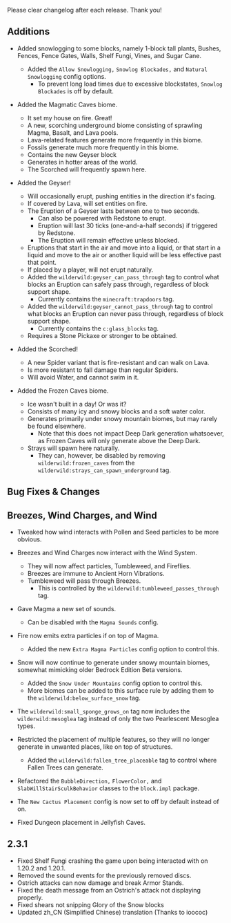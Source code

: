 Please clear changelog after each release.
Thank you!

Additions
-----------------
- Added snowlogging to some blocks, namely 1-block tall plants, Bushes, Fences, Fence Gates, Walls, Shelf Fungi, Vines, and Sugar Cane.
  - Added the `Allow Snowlogging,` `Snowlog Blockades,` and `Natural Snowlogging` config options.
    - To prevent long load times due to excessive blockstates, `Snowlog Blockades` is off by default.

- Added the Magmatic Caves biome.
  - It set my house on fire. Great!
  - A new, scorching underground biome consisting of sprawling Magma, Basalt, and Lava pools.
  - Lava-related features generate more frequently in this biome.
  - Fossils generate much more frequently in this biome.
  - Contains the new Geyser block
  - Generates in hotter areas of the world.
  - The Scorched will frequently spawn here.

- Added the Geyser!
  - Will occasionally erupt, pushing entities in the direction it's facing.
   - If covered by Lava, will set entities on fire.
   - The Eruption of a Geyser lasts between one to two seconds.
     - Can also be powered with Redstone to erupt.
     - Eruption will last 30 ticks (one-and-a-half seconds) if triggered by Redstone.
     - The Eruption will remain effective unless blocked.
   - Eruptions that start in the air and move into a liquid, or that start in a liquid and move to the air or another liquid will be less effective past that point.
   - If placed by a player, will not erupt naturally.
   - Added the `wilderwild:geyser_can_pass_through` tag to control what blocks an Eruption can safely pass through, regardless of block support shape.
     - Currently contains the `minecraft:trapdoors` tag.
   - Added the `wilderwild:geyser_cannot_pass_through` tag to control what blocks an Eruption can never pass through, regardless of block support shape.
     - Currently contains the `c:glass_blocks` tag.
  - Requires a Stone Pickaxe or stronger to be obtained.

- Added the Scorched!
  - A new Spider variant that is fire-resistant and can walk on Lava.
  - Is more resistant to fall damage than regular Spiders.
  - Will avoid Water, and cannot swim in it.

- Added the Frozen Caves biome.
  - Ice wasn't built in a day! Or was it?
  - Consists of many icy and snowy blocks and a soft water color.
  - Generates primarily under snowy mountain biomes, but may rarely be found elsewhere.
    - Note that this does not impact Deep Dark generation whatsoever, as Frozen Caves will only generate above the Deep Dark.
  - Strays will spawn here naturally.
    - They can, however, be disabled by removing `wilderwild:frozen_caves` from the `wilderwild:strays_can_spawn_underground` tag.

Bug Fixes & Changes
---

## Breezes, Wind Charges, and Wind
- Tweaked how wind interacts with Pollen and Seed particles to be more obvious.
- Breezes and Wind Charges now interact with the Wind System.
  - They will now affect particles, Tumbleweed, and Fireflies.
  - Breezes are immune to Ancient Horn Vibrations.
  - Tumbleweed will pass through Breezes.
    - This is controlled by the `wilderwild:tumbleweed_passes_through` tag.

- Gave Magma a new set of sounds.
  - Can be disabled with the `Magma Sounds` config.
- Fire now emits extra particles if on top of Magma.
  - Added the new `Extra Magma Particles` config option to control this.
- Snow will now continue to generate under snowy mountain biomes, somewhat mimicking older Bedrock Edition Beta versions.
  - Added the `Snow Under Mountains` config option to control this.
  - More biomes can be added to this surface rule by adding them to the `wilderwild:below_surface_snow` tag.
- The `wilderwild:small_sponge_grows_on` tag now includes the `wilderwild:mesoglea` tag instead of only the two Pearlescent Mesoglea types.
- Restricted the placement of multiple features, so they will no longer generate in unwanted places, like on top of structures.
  - Added the `wilderwild:fallen_tree_placeable` tag to control where Fallen Trees can generate.
- Refactored the `BubbleDirection,` `FlowerColor,` and `SlabWillStairSculkBehavior` classes to the `block.impl` package.
- The `New Cactus Placement` config is now set to off by default instead of on.
- Fixed Dungeon placement in Jellyfish Caves.

2.3.1
---
- Fixed Shelf Fungi crashing the game upon being interacted with on 1.20.2 and 1.20.1.
- Removed the sound events for the previously removed discs.
- Ostrich attacks can now damage and break Armor Stands.
- Fixed the death message from an Ostrich's attack not displaying properly.
- Fixed shears not snipping Glory of the Snow blocks
- Updated zh_CN (Simplified Chinese) translation (Thanks to ioococ)
